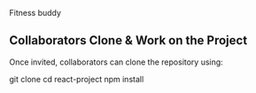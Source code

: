 Fitness buddy


## Collaborators Clone & Work on the Project
Once invited, collaborators can clone the repository using:

git clone <repository-url>
cd react-project
npm install
